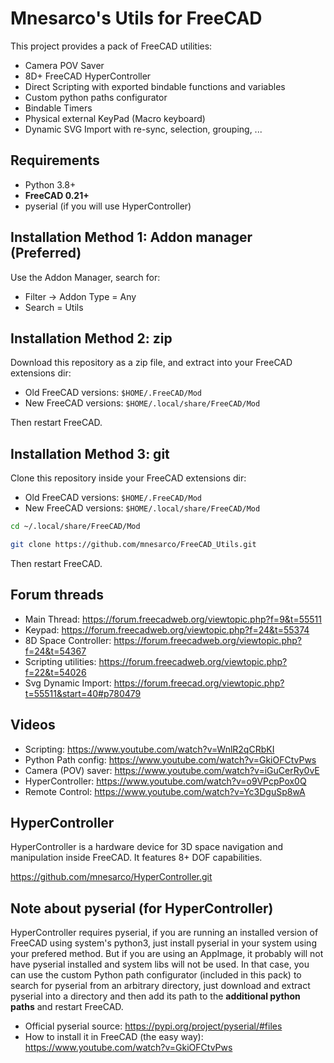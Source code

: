 # Mnesarco's Utils for **FreeCAD**

This project provides a pack of FreeCAD utilities:

* Camera POV Saver
* 8D+ FreeCAD HyperController
* Direct Scripting with exported bindable functions and variables
* Custom python paths configurator
* Bindable Timers
* Physical external KeyPad (Macro keyboard)
* Dynamic SVG Import with re-sync, selection, grouping, ...


## Requirements

* Python 3.8+
* **FreeCAD 0.21+**
* pyserial (if you will use HyperController)


## Installation Method 1: Addon manager (Preferred)

Use the Addon Manager, search for:
* Filter -> Addon Type = Any
* Search = Utils

## Installation Method 2: zip

Download this repository as a zip file, and extract into your FreeCAD extensions dir:

* Old FreeCAD versions: `$HOME/.FreeCAD/Mod`
* New FreeCAD versions: `$HOME/.local/share/FreeCAD/Mod`

Then restart FreeCAD.


## Installation Method 3: git

Clone this repository inside your FreeCAD extensions dir:

* Old FreeCAD versions: `$HOME/.FreeCAD/Mod`
* New FreeCAD versions: `$HOME/.local/share/FreeCAD/Mod`

```bash
cd ~/.local/share/FreeCAD/Mod

git clone https://github.com/mnesarco/FreeCAD_Utils.git

``` 

Then restart FreeCAD.




## Forum threads

* Main Thread: https://forum.freecadweb.org/viewtopic.php?f=9&t=55511
* Keypad: https://forum.freecadweb.org/viewtopic.php?f=24&t=55374
* 8D Space Controller: https://forum.freecadweb.org/viewtopic.php?f=24&t=54367
* Scripting utilities: https://forum.freecadweb.org/viewtopic.php?f=22&t=54026
* Svg Dynamic Import: https://forum.freecad.org/viewtopic.php?t=55511&start=40#p780479

## Videos

* Scripting: https://www.youtube.com/watch?v=WnlR2qCRbKI
* Python Path config: https://www.youtube.com/watch?v=GkiOFCtvPws
* Camera (POV) saver: https://www.youtube.com/watch?v=iGuCerRy0vE
* HyperController: https://www.youtube.com/watch?v=o9VPcpPox0Q
* Remote Control: https://www.youtube.com/watch?v=Yc3DguSp8wA


## HyperController

HyperController is a hardware device for 3D space navigation and
manipulation inside FreeCAD. It features 8+ DOF capabilities.

https://github.com/mnesarco/HyperController.git

## Note about pyserial (for HyperController)

HyperController requires pyserial, if you are running an installed version of FreeCAD using system's python3, just install pyserial in your system using your prefered method. But if you are using an AppImage, it probably will not have pyserial installed and system libs will not be used. In that case, you can use the custom Python path configurator (included in this pack) to search for pyserial from an arbitrary directory, just download and extract pyserial into a directory and then add its path to the **additional python paths** and restart FreeCAD.

* Official pyserial source: https://pypi.org/project/pyserial/#files
* How to install it in FreeCAD (the easy way): https://www.youtube.com/watch?v=GkiOFCtvPws

